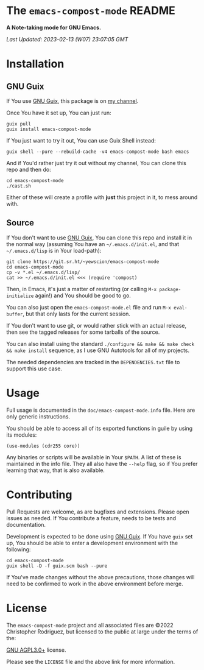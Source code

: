 

# The `emacs-compost-mode` README

**A Note-taking mode for GNU Emacs.**

*Last Updated: 2023-02-13 (W07) 23:07:05 GMT*


# Installation


## GNU Guix

If You use [GNU Guix](https://guix.gnu.org/), this package 
is on [my channel](https://sr.ht/~yewscion/yewscion-guix-channel/).

Once You have it set up, You can just run:

    guix pull
    guix install emacs-compost-mode

If You just want to try it out, You can use Guix Shell instead:

    guix shell --pure --rebuild-cache -v4 emacs-compost-mode bash emacs

And if You'd rather just try it out without my channel, You can clone this
repo and then do:

    cd emacs-compost-mode
    ./cast.sh

Either of these will create a profile with **just** this project in it, to mess around with.


## Source

If You don't want to use [GNU Guix](https://guix.gnu.org/),
You can clone this repo and install it in the normal way (assuming You have
 an `~/.emacs.d/init.el`, and that `~/.emacs.d/lisp` is in Your load-path):

    git clone https://git.sr.ht/~yewscion/emacs-compost-mode
    cd emacs-compost-mode
    cp -v *.el ~/.emacs.d/lisp/
    cat >> ~/.emacs.d/init.el <<< (require 'compost)

Then, in Emacs, it's just a matter of restarting (or calling 
`M-x package-initialize` again!) and You should be good to go.

You can also just open the `emacs-compost-mode.el` file and run `M-x eval-buffer`,
but that only lasts for the current session.

If You don't want to use git, or would rather stick with an
actual release, then see the tagged releases for some tarballs
of the source.

You can also install using the standard `./configure && make && make check && make install`
sequence, as I use GNU Autotools for all of my projects.

The needed dependencies are tracked in the `DEPENDENCIES.txt` file
to support this use case.


# Usage

Full usage is documented in the `doc/emacs-compost-mode.info` file. Here are
only generic instructions.

You should be able to access all of
its exported functions in guile by using its modules:

    (use-modules (cdr255 core))

Any binaries or scripts will be available in Your `$PATH`. A list of these
is maintained in the info file. They all also have the `--help` flag, so
if You prefer learning that way, that is also available.


# Contributing

Pull Requests are welcome, as are bugfixes and extensions. Please open
issues as needed. If You contribute a feature, needs to be tests and
documentation.

Development is expected to be done using [GNU Guix](https://guix.gnu.org/).
If You have `guix` set up, You should be able to enter a development
environment with the following:

    cd emacs-compost-mode
    guix shell -D -f guix.scm bash --pure

If You've made changes without the above precautions, those changes will
need to be confirmed to work in the above environment before merge.


# License

The `emacs-compost-mode` project and all associated files are ©2022 Christopher
Rodriguez, but licensed to the public at large under the terms of the:

[GNU AGPL3.0+](https://www.gnu.org/licenses/agpl-3.0.html) license.

Please see the `LICENSE` file and the above link for more information.

